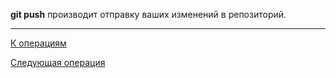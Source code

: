 **git push** производит отправку ваших изменений в репозиторий.

---
[К операциям](./operations-git/Git-operations)

 [Следующая операция](./operations-git/Git-remote-add.md)